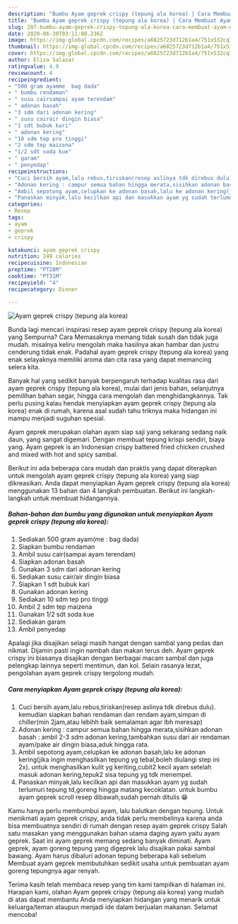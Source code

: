 ```yaml
---
description: "Bumbu Ayam geprek crispy (tepung ala korea) | Cara Membuat Ayam geprek crispy (tepung ala korea) Yang Paling Enak"
title: "Bumbu Ayam geprek crispy (tepung ala korea) | Cara Membuat Ayam geprek crispy (tepung ala korea) Yang Paling Enak"
slug: 287-bumbu-ayam-geprek-crispy-tepung-ala-korea-cara-membuat-ayam-geprek-crispy-tepung-ala-korea-yang-paling-enak
date: 2020-06-30T03:11:08.236Z
image: https://img-global.cpcdn.com/recipes/a6825723d712b1a4/751x532cq70/ayam-geprek-crispy-tepung-ala-korea-foto-resep-utama.jpg
thumbnail: https://img-global.cpcdn.com/recipes/a6825723d712b1a4/751x532cq70/ayam-geprek-crispy-tepung-ala-korea-foto-resep-utama.jpg
cover: https://img-global.cpcdn.com/recipes/a6825723d712b1a4/751x532cq70/ayam-geprek-crispy-tepung-ala-korea-foto-resep-utama.jpg
author: Eliza Salazar
ratingvalue: 4.9
reviewcount: 4
recipeingredient:
- "500 gram ayamme  bag dada"
- " bumbu rendaman"
- " susu cairsampai ayam terendam"
- " adonan basah"
- "3 sdm dari adonan kering"
- " susu cairair dingin biasa"
- "1 sdt bubuk kari"
- " adonan kering"
- "10 sdm tep pro tinggi"
- "2 sdm tep maizena"
- "1/2 sdt soda kue"
- " garam"
- " penyedap"
recipeinstructions:
- "Cuci bersih ayam,lalu rebus,tiriskan(resep aslinya tdk direbus dulu). kemudian siapkan bahan rendaman dan rendam ayam,simpan di chiller(min 2jam,atau lebihh baik semalaman agar lbh meresap)"
- "Adonan kering : campur semua bahan hingga merata,sisihkan adonan basah : ambil 2-3 sdm adonan kering,tambahkan susu dari air rendaman ayam/pake air dingin biasa,aduk hingga rata."
- "Ambil sepotong ayam,celupkan ke adonan basah,lalu ke adonan kering(jika ingin menghasilkan tepung yg tebal,boleh diulangi step ini 2x). untuk menghasilkan kulit yg keriting,cubit2 kecil ayam setelah masuk adonan kering,tepuk2 sisa tepung yg tdk menempel."
- "Panaskan minyak,lalu kecilkan api dan masukkan ayam yg sudah terlumuri tepung td,goreng hingga matang kecoklatan. untuk bumbu ayam geprek scroll resep dibawah,sudah pernah ditulis 😁"
categories:
- Resep
tags:
- ayam
- geprek
- crispy

katakunci: ayam geprek crispy 
nutrition: 249 calories
recipecuisine: Indonesian
preptime: "PT28M"
cooktime: "PT31M"
recipeyield: "4"
recipecategory: Dinner

---
```



![Ayam geprek crispy (tepung ala korea)](https://img-global.cpcdn.com/recipes/a6825723d712b1a4/751x532cq70/ayam-geprek-crispy-tepung-ala-korea-foto-resep-utama.jpg)

Bunda lagi mencari inspirasi resep ayam geprek crispy (tepung ala korea) yang Sempurna? Cara Memasaknya memang tidak susah dan tidak juga mudah. misalnya keliru mengolah maka hasilnya akan hambar dan justru cenderung tidak enak. Padahal ayam geprek crispy (tepung ala korea) yang enak selayaknya memiliki aroma dan cita rasa yang dapat memancing selera kita.

Banyak hal yang sedikit banyak berpengaruh terhadap kualitas rasa dari ayam geprek crispy (tepung ala korea), mulai dari jenis bahan, selanjutnya pemilihan bahan segar, hingga cara mengolah dan menghidangkannya. Tak perlu pusing kalau hendak menyiapkan ayam geprek crispy (tepung ala korea) enak di rumah, karena asal sudah tahu triknya maka hidangan ini mampu menjadi suguhan spesial.

Ayam geprek merupakan olahan ayam siap saji yang sekarang sedang naik daun, yang sangat digemari. Dengan membuat tepung krispi sendiri, biaya yang. Ayam geprek is an Indonesian crispy battered fried chicken crushed and mixed with hot and spicy sambal.


Berikut ini ada beberapa cara mudah dan praktis yang dapat diterapkan untuk mengolah ayam geprek crispy (tepung ala korea) yang siap dikreasikan. Anda dapat menyiapkan Ayam geprek crispy (tepung ala korea) menggunakan 13 bahan dan 4 langkah pembuatan. Berikut ini langkah-langkah untuk membuat hidangannya.

<!--inarticleads1-->

##### Bahan-bahan dan bumbu yang digunakan untuk menyiapkan Ayam geprek crispy (tepung ala korea):

1. Sediakan 500 gram ayam(me : bag dada)
1. Siapkan  bumbu rendaman
1. Ambil  susu cair(sampai ayam terendam)
1. Siapkan  adonan basah
1. Gunakan 3 sdm dari adonan kering
1. Sediakan  susu cair/air dingin biasa
1. Siapkan 1 sdt bubuk kari
1. Gunakan  adonan kering
1. Sediakan 10 sdm tep pro tinggi
1. Ambil 2 sdm tep maizena
1. Gunakan 1/2 sdt soda kue
1. Sediakan  garam
1. Ambil  penyedap


Apalagi jika disajikan selagi masih hangat dengan sambal yang pedas dan nikmat. Dijamin pasti ingin nambah dan makan terus deh. Ayam geprek crispy ini biasanya disajikan dengan berbagai macam sambal dan juga pelengkap lainnya seperti mentimun, dan kol. Selain rasanya lezat, pengolahan ayam geprek crispy tergolong mudah. 

<!--inarticleads2-->

##### Cara menyiapkan Ayam geprek crispy (tepung ala korea):

1. Cuci bersih ayam,lalu rebus,tiriskan(resep aslinya tdk direbus dulu). kemudian siapkan bahan rendaman dan rendam ayam,simpan di chiller(min 2jam,atau lebihh baik semalaman agar lbh meresap)
1. Adonan kering : campur semua bahan hingga merata,sisihkan adonan basah : ambil 2-3 sdm adonan kering,tambahkan susu dari air rendaman ayam/pake air dingin biasa,aduk hingga rata.
1. Ambil sepotong ayam,celupkan ke adonan basah,lalu ke adonan kering(jika ingin menghasilkan tepung yg tebal,boleh diulangi step ini 2x). untuk menghasilkan kulit yg keriting,cubit2 kecil ayam setelah masuk adonan kering,tepuk2 sisa tepung yg tdk menempel.
1. Panaskan minyak,lalu kecilkan api dan masukkan ayam yg sudah terlumuri tepung td,goreng hingga matang kecoklatan. untuk bumbu ayam geprek scroll resep dibawah,sudah pernah ditulis 😁


Kamu hanya perlu membumbui ayam, lalu balutkan dengan tepung. Untuk menikmati ayam geprek crispy, anda tidak perlu membelinya karena anda bisa membuatnya sendiri di rumah dengan resep ayam geprek crispy Salah satu masakan yang menggunakan bahan utama daging ayam yaitu ayam geprek. Saat ini ayam geprek memang sedang banyak diminati. Ayam geprek, ayam goreng tepung yang digeprek lalu disajikan pakai sambal bawang. Ayam harus dibaluri adonan tepung beberapa kali sebelum Membuat ayam geprek membutuhkan sedikit usaha untuk pembuatan ayam goreng tepungnya agar renyah. 

Terima kasih telah membaca resep yang tim kami tampilkan di halaman ini. Harapan kami, olahan Ayam geprek crispy (tepung ala korea) yang mudah di atas dapat membantu Anda menyiapkan hidangan yang menarik untuk keluarga/teman ataupun menjadi ide dalam berjualan makanan. Selamat mencoba!
